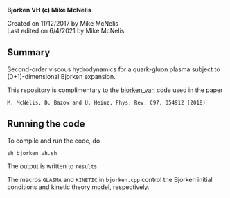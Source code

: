**Bjorken VH (c) Mike McNelis**

Created on 11/12/2017 by Mike McNelis\
Last edited on 6/4/2021 by Mike McNelis

## Summary

Second-order viscous hydrodynamics for a quark-gluon plasma subject to (0+1)-dimensional Bjorken expansion.

This repository is complimentary to the [bjorken_vah](https://github.com/mjmcnelis/bjorken_vah) code used in the paper

    M. McNelis, D. Bazow and U. Heinz, Phys. Rev. C97, 054912 (2018)


## Running the code

To compile and run the code, do

    sh bjorken_vh.sh
    
The output is written to `results`. 
   
The macros `GLASMA` and `KINETIC` in `bjorken.cpp` control the Bjorken initial conditions and kinetic theory model, respectively.


